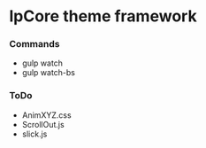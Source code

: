 # lpCore theme framework
### Commands
- gulp watch
- gulp watch-bs
### ToDo
- AnimXYZ.css
- ScrollOut.js
- slick.js